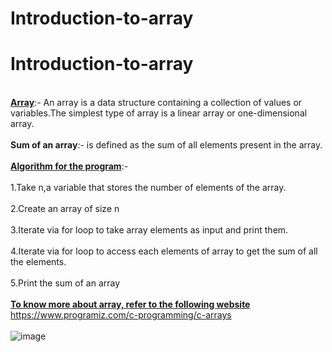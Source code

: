 # Introduction-to-array
# Introduction-to-array
<br><b><ins>Array</b></ins>:- An array is a data structure containing a collection of values or variables.The simplest type of array is a linear array or one-dimensional array.</br>
<br><b> Sum of an array</b>:- is defined as the sum of all elements present in the array.</br>
<br><b><ins>Algorithm for the program</b></ins>:-</br>
<br>1.Take n,a variable that stores the number of elements of the array.</br>
<br>2.Create an array of size n</br>
<br>3.Iterate via for loop to take array elements as input and print them.</br>
<br>4.Iterate via for loop to access each elements of array to get the sum of all the elements.</br>
<br>5.Print the sum of an array</br>
<b><ins><br>To know more about array, refer to the following website</b></ins></br>
https://www.programiz.com/c-programming/c-arrays
<br></br>
![image](https://user-images.githubusercontent.com/125802204/222045679-980dc7a2-c02b-4838-8803-87efa7d67944.png)
